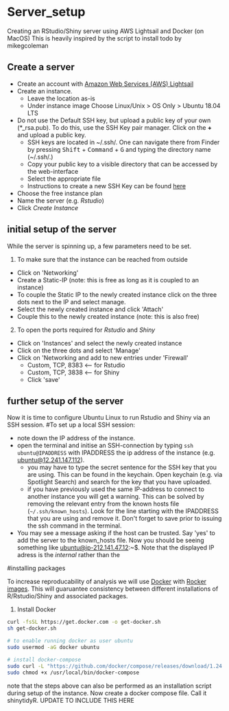 # Server_setup
Creating an RStudio/Shiny server using AWS Lightsail and Docker (on MacOS)
This is heavily inspired by the script to install todo by mikegcoleman

## Create a server
- Create an account with [Amazon Web Services (AWS) Lightsail](https://lightsail.aws.amazon.com)
- Create an instance. 
  - Leave the location as-is
  - Under instance image Choose Linux/Unix > OS Only > Ubuntu 18.04 LTS
- Do not use the Default SSH key, but upload a public key of your own (\*_rsa.pub). To do this, use the SSH Key pair manager. Click on the **+** and upload a public key.
  - SSH keys are located in ~/.ssh/. One can navigate there from Finder by pressing <kbd>Shift</kbd> + <kbd>Command</kbd> + <kbd>G</kbd> and typing the directory name (~/.ssh/.)
  - Copy your public key to a visible directory that can be accessed by the web-interface
  - Select the appropriate file 
  - Instructions to create a new SSH Key can be found [here](https://help.github.com/en/enterprise/2.16/user/articles/generating-a-new-ssh-key-and-adding-it-to-the-ssh-agent)
- Choose the free instance plan
- Name the server (e.g. *Rstudio*)
- Click *Create Instance*
  
## initial setup of the server
While the server is spinning up, a few parameters need to be set. 
1) To make sure that the instance can be reached from outside
  - Click on 'Networking' 
  - Create a Static-IP (note: this is free as long as it is coupled to an instance)
  - To couple the Static IP to the newly created instance click on the three dots next to the IP and select manage.
  - Select the newly created instance and click 'Attach'
  - Couple this to the newly created instance (note: this is also free)
2) To open the ports required for *Rstudio* and *Shiny*
  - Click on 'Instances' and select the newly created instance
  - Click on the three dots and select 'Manage'
  - Click on 'Networking and add to new entries under 'Firewall'
    - Custom, TCP, 8383 <-- for Rstudio
    - Custom, TCP, 3838 <-- for Shiny
    - Click 'save'
    
## further setup of the server
Now it is time to configure Ubuntu Linux to run Rstudio and Shiny via an SSH session.
#To set up a local SSH session:
  - note down the IP address of the instance.
  - open the terminal and initise an SSH-connection by typing `ssh ubuntu@IPADDRESS` with IPADDRESS the ip address of the instance (e.g. ubuntu@12.241.147.112).
    - you may have to type the secret sentence for the SSH key that you are using. This can be found in the keychain. Open keychain (e.g. via Spotlight Search) and search for the key that you have uploaded. 
    - if you have previously used the same IP-address to connect to another instance you will get a warning. This can be solved by removing the relevant entry from the known hosts file (`~/.ssh/known_hosts`). Look for the line starting with the IPADDRESS that you are using and remove it. Don't forget to save prior to issuing the ssh command in the terminal.
  - You may see a message asking if the host can be trusted. Say 'yes' to add the server to the known_hosts file.
Now you should be seeing something like ubuntu@ip-212.141.47.12:~$. Note that the displayed IP adress is the *internal* rather than the 

#installing packages 

To increase reproducability of analysis we will use [Docker](https://www.docker.com/) with [Rocker images](https://www.rocker-project.org/images/). This will guaruantee consistency between different installations of R/Rstudio/Shiny and associated packages.
1) Install Docker
  ```bash
curl -fsSL https://get.docker.com -o get-docker.sh
sh get-docker.sh

# to enable running docker as user ubuntu
sudo usermod -aG docker ubuntu

# install docker-compose
sudo curl -L "https://github.com/docker/compose/releases/download/1.24.1/docker-compose-$(uname -s)-$(uname -m)" -o /usr/local/bin/docker-compose
sudo chmod +x /usr/local/bin/docker-compose

```
note that the steps above can also be performed as an installation script during setup of the instance.
Now create a docker compose file. Call it shinytidyR. UPDATE TO INCLUDE THIS HERE

